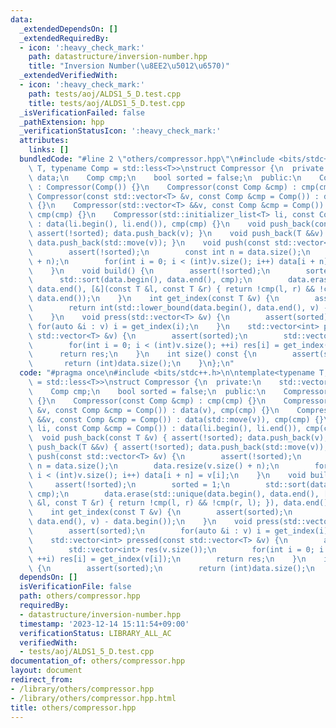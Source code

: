 ```yaml
---
data:
  _extendedDependsOn: []
  _extendedRequiredBy:
  - icon: ':heavy_check_mark:'
    path: datastructure/inversion-number.hpp
    title: "Inversion Number(\u8EE2\u5012\u6570)"
  _extendedVerifiedWith:
  - icon: ':heavy_check_mark:'
    path: tests/aoj/ALDS1_5_D.test.cpp
    title: tests/aoj/ALDS1_5_D.test.cpp
  _isVerificationFailed: false
  _pathExtension: hpp
  _verificationStatusIcon: ':heavy_check_mark:'
  attributes:
    links: []
  bundledCode: "#line 2 \"others/compressor.hpp\"\n#include <bits/stdc++.h>\n\ntemplate<typename\
    \ T, typename Comp = std::less<T>>\nstruct Compressor {\n  private:\n    std::vector<T>\
    \ data;\n    Comp cmp;\n    bool sorted = false;\n  public:\n    Compressor()\
    \ : Compressor(Comp()) {}\n    Compressor(const Comp &cmp) : cmp(cmp) {}\n   \
    \ Compressor(const std::vector<T> &v, const Comp &cmp = Comp()) : data(v), cmp(cmp)\
    \ {}\n    Compressor(std::vector<T> &&v, const Comp &cmp = Comp()) : data(std::move(v)),\
    \ cmp(cmp) {}\n    Compressor(std::initializer_list<T> li, const Comp &cmp = Comp())\
    \ : data(li.begin(), li.end()), cmp(cmp) {}\n    void push_back(const T &v) {\
    \ assert(!sorted); data.push_back(v); }\n    void push_back(T &&v) { assert(!sorted);\
    \ data.push_back(std::move(v)); }\n    void push(const std::vector<T> &v) {\n\
    \        assert(!sorted);\n        const int n = data.size();\n        data.resize(v.size()\
    \ + n);\n        for(int i = 0; i < (int)v.size(); i++) data[i + n] = v[i];\n\
    \    }\n    void build() {\n        assert(!sorted);\n        sorted = 1;\n  \
    \      std::sort(data.begin(), data.end(), cmp);\n        data.erase(std::unique(data.begin(),\
    \ data.end(), [&](const T &l, const T &r) { return !cmp(l, r) && !cmp(r, l); }),\
    \ data.end());\n    }\n    int get_index(const T &v) {\n        assert(sorted);\n\
    \        return int(std::lower_bound(data.begin(), data.end(), v) - data.begin());\n\
    \    }\n    void press(std::vector<T> &v) {\n        assert(sorted);\n       \
    \ for(auto &i : v) i = get_index(i);\n    }\n    std::vector<int> pressed(const\
    \ std::vector<T> &v) {\n        assert(sorted);\n        std::vector<int> res(v.size());\n\
    \        for(int i = 0; i < (int)v.size(); ++i) res[i] = get_index(v[i]);\n  \
    \      return res;\n    }\n    int size() const {\n        assert(sorted);\n \
    \       return (int)data.size();\n    }\n};\n"
  code: "#pragma once\n#include <bits/stdc++.h>\n\ntemplate<typename T, typename Comp\
    \ = std::less<T>>\nstruct Compressor {\n  private:\n    std::vector<T> data;\n\
    \    Comp cmp;\n    bool sorted = false;\n  public:\n    Compressor() : Compressor(Comp())\
    \ {}\n    Compressor(const Comp &cmp) : cmp(cmp) {}\n    Compressor(const std::vector<T>\
    \ &v, const Comp &cmp = Comp()) : data(v), cmp(cmp) {}\n    Compressor(std::vector<T>\
    \ &&v, const Comp &cmp = Comp()) : data(std::move(v)), cmp(cmp) {}\n    Compressor(std::initializer_list<T>\
    \ li, const Comp &cmp = Comp()) : data(li.begin(), li.end()), cmp(cmp) {}\n  \
    \  void push_back(const T &v) { assert(!sorted); data.push_back(v); }\n    void\
    \ push_back(T &&v) { assert(!sorted); data.push_back(std::move(v)); }\n    void\
    \ push(const std::vector<T> &v) {\n        assert(!sorted);\n        const int\
    \ n = data.size();\n        data.resize(v.size() + n);\n        for(int i = 0;\
    \ i < (int)v.size(); i++) data[i + n] = v[i];\n    }\n    void build() {\n   \
    \     assert(!sorted);\n        sorted = 1;\n        std::sort(data.begin(), data.end(),\
    \ cmp);\n        data.erase(std::unique(data.begin(), data.end(), [&](const T\
    \ &l, const T &r) { return !cmp(l, r) && !cmp(r, l); }), data.end());\n    }\n\
    \    int get_index(const T &v) {\n        assert(sorted);\n        return int(std::lower_bound(data.begin(),\
    \ data.end(), v) - data.begin());\n    }\n    void press(std::vector<T> &v) {\n\
    \        assert(sorted);\n        for(auto &i : v) i = get_index(i);\n    }\n\
    \    std::vector<int> pressed(const std::vector<T> &v) {\n        assert(sorted);\n\
    \        std::vector<int> res(v.size());\n        for(int i = 0; i < (int)v.size();\
    \ ++i) res[i] = get_index(v[i]);\n        return res;\n    }\n    int size() const\
    \ {\n        assert(sorted);\n        return (int)data.size();\n    }\n};"
  dependsOn: []
  isVerificationFile: false
  path: others/compressor.hpp
  requiredBy:
  - datastructure/inversion-number.hpp
  timestamp: '2023-12-14 15:11:54+09:00'
  verificationStatus: LIBRARY_ALL_AC
  verifiedWith:
  - tests/aoj/ALDS1_5_D.test.cpp
documentation_of: others/compressor.hpp
layout: document
redirect_from:
- /library/others/compressor.hpp
- /library/others/compressor.hpp.html
title: others/compressor.hpp
---
```


